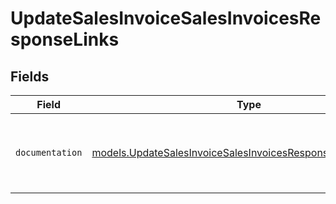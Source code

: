 # UpdateSalesInvoiceSalesInvoicesResponseLinks


## Fields

| Field                                                                                                                            | Type                                                                                                                             | Required                                                                                                                         | Description                                                                                                                      |
| -------------------------------------------------------------------------------------------------------------------------------- | -------------------------------------------------------------------------------------------------------------------------------- | -------------------------------------------------------------------------------------------------------------------------------- | -------------------------------------------------------------------------------------------------------------------------------- |
| `documentation`                                                                                                                  | [models.UpdateSalesInvoiceSalesInvoicesResponseDocumentation](../models/updatesalesinvoicesalesinvoicesresponsedocumentation.md) | :heavy_check_mark:                                                                                                               | The URL to the generic Mollie API error handling guide.                                                                          |